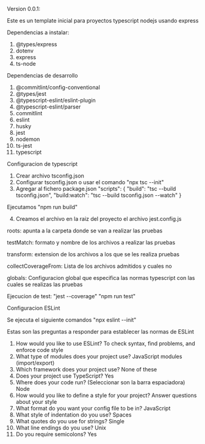 Version 0.0.1:

Este es un template inicial para proyectos typescript nodejs usando express

Dependencias a instalar:

1. @types/express
2. dotenv
3. express
4. ts-node

Dependencias de desarrollo 

1. @commitlint/config-conventional
2. @types/jest
3. @typescript-eslint/eslint-plugin
4. @typescript-eslint/parser
5. commitlint
6. eslint
7. husky
8. jest
9. nodemon
10. ts-jest
11. typescript


Configuracion de typescript

1. Crear archivo tsconfig.json
2. Configurar tsconfig.json o usar el comando "npx tsc --init"
3. Agregar al fichero package.json
"scripts": {
   "build": "tsc --build tsconfig.json",
   "build:watch": "tsc --build tsconfig.json --watch"
}

Ejecutamos "npm run build"

4. Creamos el archivo en la raiz del proyecto el archivo jest.config.js

roots: apunta a la carpeta donde se van a realizar las pruebas

testMatch: formato y nombre de los archivos a realizar las pruebas

transform: extension de los archivos a los que se les realiza pruebas

collectCoverageFrom: Lista de los archivos admitidos y cuales no

globals: Configuracion global que especifica las normas typescript con las cuales se realizas las pruebas

Ejecucion de test: "jest --coverage" "npm run test"

Configuracion ESLint

Se ejecuta el siguiente comandos "npx eslint --init"

Estas son las preguntas a responder para establecer las normas de ESLint

1. How would you like to use ESLint?
To check syntax, find problems, and enforce code style
2. What type of modules does your project use?
JavaScript modules (import/export)
3. Which framework does your project use?
None of these
4. Does your project use TypeScript?
Yes
5. Where does your code run? (Seleccionar son la barra espaciadora)
Node
6. How would you like to define a style for your project?
Answer questions about your style
7. What format do you want your config file to be in?
JavaScript
8. What style of indentation do you use?
Spaces
9. What quotes do you use for strings?
Single
10. What line endings do you use?
Unix
11. Do you require semicolons?
Yes

